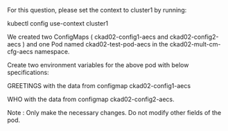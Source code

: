 For this question, please set the context to cluster1 by running:


kubectl config use-context cluster1



We created two ConfigMaps ( ckad02-config1-aecs and ckad02-config2-aecs ) and one Pod named ckad02-test-pod-aecs in the ckad02-mult-cm-cfg-aecs namespace.


Create two environment variables for the above pod with below specifications:


GREETINGS with the data from configmap ckad02-config1-aecs


WHO with the data from configmap ckad02-config2-aecs.


Note : Only make the necessary changes. Do not modify other fields of the pod.